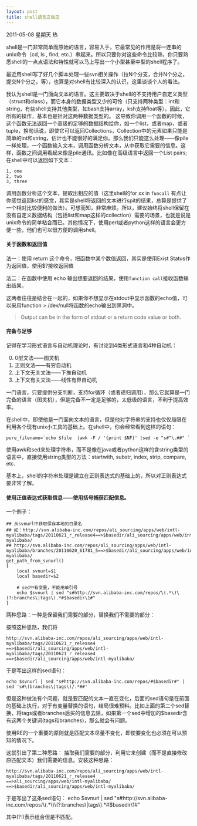 ```yaml
---
layout: post
title: shell语言之我见
---
```


2011-05-08 星期天 热

shell是一门非常简单而原始的语言，容易入手，它最常见的作用是将一连串的unix命令（cd, ls , find, etc.）串起来。所以只要你对这些命令比较熟，你只要熟悉shell的一点点语法和特性就可以马上写出一个小型甚至中型的shell程序了。

最近用shell写了好几个脚本处理一些svn相关操作（拉N个分支，合并N个分之，提交N个分之，等），也算是对shell有比较深入的认识，这里谈谈个人的看法。

我认为shell是一门面向文本的语言。这主要取决于shell的不支持用户自定义类型（struct和class），而它本身的数据类型又少的可怜（只支持两种类型：int和string，有些shell支持其他类型，如bash支持array，ksh支持float等）。因此，它所有的操作，基本也是针对这两种数据类型的。 这导致你调用一个函数的时候，这个函数无法返回一个高级的足够的数据结构给你，如一个list，或者map，或者tuple，换句话说，即使它可以返回Collections，Collection中的元素如果只能是简单的int和string，估计也不能很好的满足你。那么我们只能这么处理——像pile一样处理，一个函数输入文本，调用函数分析文本，从中获取它需要的信息。这样，函数之间调用看起来像是pile通讯。比如像在高级语言中返回一个List<Pair> pairs; 在shell中可以返回如下文本：

    1, one
    2, two
    3, three

调用函数分析这个文本，提取出相应的值（这里shell的for xx in `funcall` 有点让你感觉返回list的感觉，其实是shell将返回的文本进行spit的结果，总算是提供了一个相对比较便利的做法）。可想而知，非常麻烦。所以，建议始终将shell保留在没有自定义数据结构（包括list和map这样的collection）需要的场景，也就是说是unix命令的简单粘合而已。其他情况下，使用perl或者python这样的语言会更方便一些，他们也可以很方便的调用shell。


#### 关于函数和返回值

法一：使用 return 这个命令，把函数中某个数值返回，其实是使用Exist Status作为返回值，使用$?接收返回值

法二：在函数中使用 echo 输出想要返回的结果，使用`function call`接收函数输出结果。

这两者往往是结合在一起的，如果你不想显示在stdout中显示函数的echo值，可以采用function > /dev/null将函数的echo输出到黑洞中。
> Output can be in the form of stdout or a return code value or both.


#### 完备与足够

记得在学习形式语言与自动机理论时，有讨论到4类形式语言和4种自动机：

0. 0型文法——图灵机
1. 正则文法——有穷自动机
2. 上下文无关文法——下推自动机
3. 上下文有关文法——线性有界自动机

一门语言，只要提供分支判断，支持for循环（或者递归调用），那么它就算是一门完备的语言（图灵机），但是完备不一定是足够的，太低级的语言，不利于提高效率。

在shell中，即使他是一门面向文本的语言，但是他对字符串的支持也仅仅局限在利用各个现有unix小工具的基础上。在shell中，你会经常看到这样的语句：

    pure_filename=`echo $file  |awk -F / '{print $NF}' |sed -e "s#^\.##" `

使用awk和sed来处理字符串，而不是像在java或者python这样的含string类型的语言中，直接使用string类型的方法：startwith, substr, index, strip, compare, etc. 

基本上，shell的字符串处理是建立在正则表达式的基础上的，所以对正则表达式要非常了解。

#### 使用正值表达式获取信息——使用括号捕获匹配信息。

一个例子：

    ## 从svnurl中获取保存本地的目录名
    ## 如：http://svn.alibaba-inc.com/repos/ali_sourcing/apps/web/intl-myalibaba/tags/20110621_r_release4==>$basedir/ali_sourcing/apps/web/intl-myalibaba/
    ## http://svn.alibaba-inc.com/repos/ali_sourcing/apps/web/intl-myalibaba/branches/20110620_61781_5==>$basedir/ali_sourcing/apps/web/intl-myalibaba/
    get_path_from_svnurl()
    {
        local svnurl=$1
        local basedir=$2

        # sed中有变量，不能用单引号
        echo $svnurl | sed "s#http://svn.alibaba-inc.com/repos/\(.*\)\(?:branches\|tags\).*#$basedir\1#"
    }

两种思路：一种是保留我们需要的部分，替换我们不需要的部分：

按照这种思路，我们将

    http://svn.alibaba-inc.com/repos/ali_sourcing/apps/web/intl-myalibaba/tags/20110621_r_release4
    ==>$basedir/ali_sourcing/apps/web/intl-myalibaba/tags/20110621_r_release4
    ==>$basedir/ali_sourcing/apps/web/intl-myalibaba/

于是写出这样的sed语句：

    echo $svnurl | sed "s#http://svn.alibaba-inc.com/repos/#$basedir#" | sed 's#\(branches\|tags\)/.*##' 
但是这种做法有个问题，就是要匹配的文本一直在变化，后面的sed语句是在前面的基础上执行，对于有变量替换的语句，结局很难预料。比如上面的第二个sed替换，将tags或者branches后买的信息去除，如果第一个sed中增加的$basedir含有这两个关键词(tags和branches)，那么就会有问题。

使用RE的一个重要的原则就是匹配文本尽量不变化，即使要变化也必须在可以预知的情况下。

这就引出了第二种思路：
抽取我们需要的部分，利用它来创建（而不是直接修改原匹配文本）我们需要的信息。安装这种思路：

    http://svn.alibaba-inc.com/repos/ali_sourcing/apps/web/intl-myalibaba/tags/20110621_r_release4
    ==>ali_sourcing/apps/web/intl-myalibaba/
    ==>$basedir/ali_sourcing/apps/web/intl-myalibaba/

于是写出了这条sed语句：
    echo $svnurl | sed "s#http://svn.alibaba-inc.com/repos/\(.*\)\(?:branches\|tags\).*#$basedir\1#"

其中(?:)表示组合但是不匹配。

